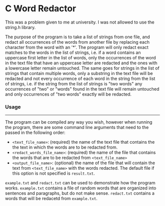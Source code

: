 # C Word Redactor

This was a problem given to me at university. I was not allowed to use the string.h library.

The purpose of the program is to take a list of strings from one file, and redact all occurrences of the words from another file by replacing each character from the word with an '*'. The program will only redact exact matches to the words in the list of strings, i.e. if a word contains an uppercase first letter in the list of words, only the occurrences of the word in the text file that have an uppercase letter are redacted and the ones with a lowercase letter remain untouched. The same goes for strings in the list of strings that contain multiple words, only a substring in the text file will be redacted and not every occurrence of each word in the string from the list of strings, i.e. if the string from the list of strings is "two words" any occurrences of "two" or "words" found in the text file will remain untouched and only occurrences of "two words" exactly will be redacted.

### Usage
---
The program can be compiled any way you wish, however when running the program, there are some command line arguments that need to the passed in the following order:
- `<text_file_name>`: (required) the name of the text file that contains the the text in which the words are to be redacted from.
- `<redact_words_file_name>`: (required) the name of the file that contains the words that are to be redacted from `<text_file_name>`
- `<output_file_name>`: (optional) the name of the file that will contain the text from `<text_file_name>` with the words redacted. The default file if this option is not specified is `result.txt`.

`example.txt` and `redact.txt` can be used to demonstrate how the program works. `example.txt` contains a file of random words that are organized into sentences and paragraphs, but do not make sense. `redact.txt` contains a words that will be redacetd from `example.txt`.
